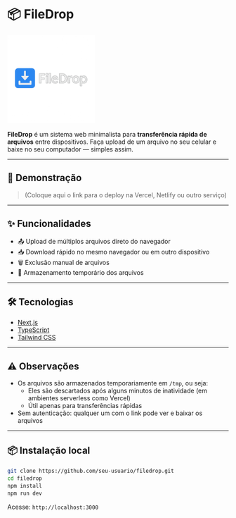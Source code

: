 # 📦 FileDrop

<img src="./logo.png" alt="FileDrop Logo" width="200" />


**FileDrop** é um sistema web minimalista para **transferência rápida de arquivos** entre dispositivos. Faça upload de um arquivo no seu celular e baixe no seu computador — simples assim.

---

## 🚀 Demonstração

> (Coloque aqui o link para o deploy na Vercel, Netlify ou outro serviço)

---

## ✨ Funcionalidades

- 📤 Upload de múltiplos arquivos direto do navegador
- 📥 Download rápido no mesmo navegador ou em outro dispositivo
- 🗑️ Exclusão manual de arquivos
- 💾 Armazenamento temporário dos arquivos


---

## 🛠️ Tecnologias

- [Next.js](https://nextjs.org)
- [TypeScript](https://www.typescriptlang.org/)
- [Tailwind CSS](https://tailwindcss.com)

---

## ⚠️ Observações

- Os arquivos são armazenados temporariamente em `/tmp`, ou seja:
  - Eles são descartados após alguns minutos de inatividade (em ambientes serverless como Vercel)
  - Útil apenas para transferências rápidas
- Sem autenticação: qualquer um com o link pode ver e baixar os arquivos

---

## 📦 Instalação local

```bash
git clone https://github.com/seu-usuario/filedrop.git
cd filedrop
npm install
npm run dev
```

Acesse: `http://localhost:3000`

